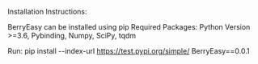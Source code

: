Installation Instructions:

BerryEasy can be installed using pip
Required Packages:
Python Version >=3.6, Pybinding, Numpy, SciPy, tqdm

Run:
pip install --index-url https://test.pypi.org/simple/ BerryEasy==0.0.1
